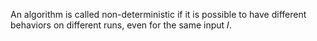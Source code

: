 An algorithm is called non-deterministic if it is possible to have different behaviors on different runs, even for the same input 𝐼.